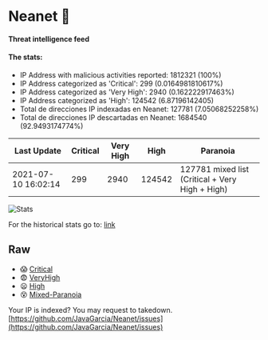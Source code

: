 # Neanet :hocho:
#### Threat intelligence feed
#### The stats:

- IP Address with malicious activities reported: 1812321 (100%)
- IP Address categorized as 'Critical':  299 (0.0164981810617%)
- IP Address categorized as 'Very High':  2940 (0.162222917463%)
- IP Address categorized as 'High':  124542 (6.87196142405)
- Total de direcciones IP indexadas en Neanet:  127781 (7.05068252258%)
- Total de direcciones IP descartadas en Neanet:  1684540 (92.9493174774%)

| Last Update | Critical | Very High | High | Paranoia |
| --- | --- | --- | --- | --- |
| 2021-07-10 16:02:14 | 299 | 2940 | 124542 | 127781 mixed list (Critical + Very High + High)|

![Stats](https://docs.google.com/spreadsheets/d/e/2PACX-1vSnaNMIXVabIpDJjufMlzH7poXnshF3mgd8Is1g9ytUEzVsP5my4Trn8f-xkoLLQ38xpL3HtmUexLo6/pubchart?oid=501124687&format=image)

For the historical stats go to: [link](/stats.csv)
## Raw
- :scream: [Critical](https://raw.githubusercontent.com/JavaGarcia/Neanet/master/blacklists/neanet_critical.txt)
- :fearful: [VeryHigh](https://raw.githubusercontent.com/JavaGarcia/Neanet/master/blacklists/neanet_veryHigh.txtt)
- :frowning: [High](https://raw.githubusercontent.com/JavaGarcia/Neanet/master/blacklists/neanet_high.txt)
- :dizzy_face: [Mixed-Paranoia](https://raw.githubusercontent.com/JavaGarcia/Neanet/master/blacklists/neanet_all.txt)


Your IP is indexed? You may request to takedown. [https://github.com/JavaGarcia/Neanet/issues](https://github.com/JavaGarcia/Neanet/issues)











































































































































































































































































































































































































































































































































































































































































































































































































































































































































































































































































































































































































































































































































































































































































































































































































































































































































































































































































































































































































































































































































































































































































































































































































































































































































































































































































































































































































































































































































































































































































































































































































































































































































































































































































































































































































































































































































































































































































































































































































































































































































































































































































































































































































































































































































































































































































































































































































































































































































































































































































































































































































































































































































































































































































































































































































































































































































































































































































































































































































































































































































































































































































































































































































































































































































































































































































































































































































































































































































































































































































































































































































































































































































































































































































































































































































































































































